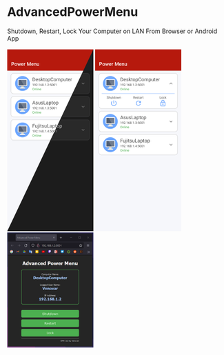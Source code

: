 # AdvancedPowerMenu
Shutdown, Restart, Lock Your Computer on LAN From Browser or Android App
<br><br><img src="https://github.com/zenowaren/AdvancedPowerMenu/blob/main/Screenshots/S1.png" width="200"/> <img src="https://github.com/zenowaren/AdvancedPowerMenu/blob/main/Screenshots/S2.png" width="200"/><img src="https://github.com/zenowaren/AdvancedPowerMenu/blob/main/Screenshots/Wb.png" width="200"/>

